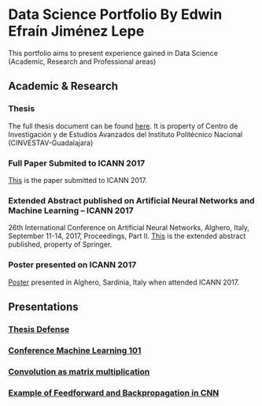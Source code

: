 # Data Science Portfolio By Edwin Efraín Jiménez Lepe
This portfolio aims to present experience gained in Data Science (Academic, Research and Professional areas)

## Academic & Research

### Thesis
The full thesis document can be found [here](https://github.com/lepe92/Edwin.github.io/blob/master/AcademicAndResearch/thesis.pdf). It is property of Centro de Investigación y de Estudios Avanzados del Instituto Politécnico Nacional (CINVESTAV-Guadalajara)

### Full Paper Submited to ICANN 2017 
[This](https://github.com/lepe92/Edwin.github.io/blob/master/AcademicAndResearch/DRHN_full_paper.pdf) is the paper submitted to ICANN 2017.

### Extended Abstract published on Artificial Neural Networks and Machine Learning – ICANN 2017
26th International Conference on Artificial Neural Networks, Alghero, Italy, September 11-14, 2017, Proceedings, Part II.
[This](https://github.com/lepe92/Edwin.github.io/blob/master/AcademicAndResearch/DRHN_extended_abstract.pdf) is the extended abstract published, property of Springer.

### Poster presented on ICANN 2017
[Poster](https://github.com/lepe92/Edwin.github.io/blob/master/AcademicAndResearch/ICANN_poster.pdf) presented in Alghero, Sardinia, Italy when attended ICANN 2017.

## Presentations

### [Thesis Defense](https://www.slideshare.net/EdwinEfranJimnezLepe/deep-residual-hashing-neural-network-for-image-retrieval-81481601)

### [Conference Machine Learning 101](https://www.slideshare.net/EdwinEfranJimnezLepe/machine-learning-101-81025218)

### [Convolution as matrix multiplication](https://www.slideshare.net/EdwinEfranJimnezLepe/convolution-as-matrix-multiplication)

### [Example of Feedforward and Backpropagation in CNN](https://www.slideshare.net/EdwinEfranJimnezLepe/example-feedforward-backpropagation)
